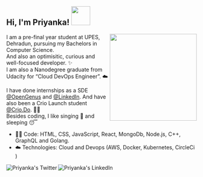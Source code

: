 <h2> Hi, I'm Priyanka! <img src="https://media.giphy.com/media/mGcNjsfWAjY5AEZNw6/giphy.gif" width="50"></h2>

<img align='right' src="https://media.giphy.com/media/ieyl9zmCjO4b4t6qoY/giphy.gif" width="230">

I am a pre-final year student at UPES, Dehradun, pursuing my Bachelors in Computer Science.<br>
And also an optimisitic, curious and well-focused developer. :sparkles: <br>
I am also a Nanodegree graduate from Udacity for “Cloud DevOps Engineer”. :cloud: <br>


I have done internships as a SDE [@OpenGenus](http://www.opengenus.org/) and [@LinkedIn](https://www.linkedin.com/feed/). And have also been a Crio Launch student [@Crio.Do](https://www.crio.do/). :woman_technologist: <br>
Besides coding, I like singing :microphone: and sleeping :sleeping:

- :woman_technologist: Code: HTML, CSS, JavaScript, React, MongoDb, Node.js, C++, GraphQL and Golang.
- :cloud: Technologies: Cloud and Devops (AWS, Docker, Kubernetes, CircleCi ) 

<a href="https://twitter.com/Priyanka__488">
  <img align="left" alt="Priyanka's Twitter" src="https://img.icons8.com/bubbles/50/000000/twitter.png"/>
</a>

<a href="https://www.linkedin.com/in/priyanka488/">
  <img align="left" alt="Priyanka's LinkedIn" src="https://img.icons8.com/bubbles/50/000000/linkedin.png"/>
</a>


